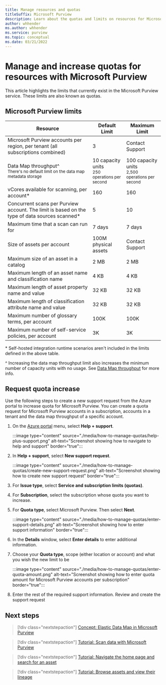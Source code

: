 ```yaml
---
title: Manage resources and quotas
titleSuffix: Microsoft Purview
description: Learn about the quotas and limits on resources for Microsoft Purview and how to request quota increases.
author: whhender
ms.author: whhender
ms.service: purview
ms.topic: conceptual
ms.date: 03/21/2022
---
```

 
# Manage and increase quotas for resources with Microsoft Purview
 
This article highlights the limits that currently exist in the Microsoft Purview service. These limits are also known as quotas.

## Microsoft Purview limits
 
|**Resource**|  **Default Limit**  |**Maximum Limit**|
|---|---|---|
|Microsoft Purview accounts per region, per tenant (all subscriptions combined)|3|Contact Support|
|Data Map throughput^ <br><small>There's no default limit on the data map metadata storage</small>| 10 capacity units <br><small>250 operations per second</small> | 100 capacity units <br><small>2,500 operations per second</small> |
|vCores available for scanning, per account*|160|160|
|Concurrent scans per Purview account. The limit is based on the type of data sources scanned*|5 | 10 |
|Maximum time that a scan can run for|7 days|7 days|
|Size of assets per account|100M physical assets |Contact Support|
|Maximum size of an asset in a catalog|2 MB|2 MB|
|Maximum length of an asset name and classification name|4 KB|4 KB|
|Maximum length of asset property name and value|32 KB|32 KB|
|Maximum length of classification attribute  name and value|32 KB|32 KB|
|Maximum number of glossary terms, per account|100K|100K|
|Maximum number of self-service policies, per account|3K|3K|

\* Self-hosted integration runtime scenarios aren't included in the limits defined in the above table.

^ Increasing the data map throughput limit also increases the minimum number of capacity units with no usage. See [Data Map throughput](concept-elastic-data-map.md) for more info.
 
## Request quota increase

Use the following steps to create a new support request from the Azure portal to increase quota for Microsoft Purview. You can create a quota request for Microsoft Purview accounts in a subscription, accounts in a tenant and the data map throughput of a specific account. 

1. On  the [Azure portal](https://portal.azure.com) menu, select **Help + support**.

    :::image type="content" source="./media/how-to-manage-quotas/help-plus-support.png" alt-text="Screenshot showing how to navigate to help and support" border="true":::

1. In **Help + support**, select **New support request**.

    :::image type="content" source="./media/how-to-manage-quotas/create-new-support-request.png" alt-text="Screenshot showing how to create new support request" border="true":::

1. For **Issue type**, select **Service and subscription limits (quotas)**.

1. For **Subscription**, select the subscription whose quota you want to increase.

1. For **Quota type**, select Microsoft Purview. Then select **Next**.

    :::image type="content" source="./media/how-to-manage-quotas/enter-support-details.png" alt-text="Screenshot showing how to enter support information" border="true":::

1. In the **Details** window, select **Enter details** to enter additional information.
1. Choose your **Quota type**, scope (either location or account) and what you wish the new limit to be

    :::image type="content" source="./media/how-to-manage-quotas/enter-quota-amount.png" alt-text="Screenshot showing how to enter quota amount for Microsoft Purview accounts per subscription" border="true":::

1. Enter the rest of the required support information. Review and create the support request

## Next steps
 
> [!div class="nextstepaction"]
>[Concept: Elastic Data Map in Microsoft Purview](concept-elastic-data-map.md)

> [!div class="nextstepaction"]
>[Tutorial: Scan data with Microsoft Purview](tutorial-scan-data.md)

> [!div class="nextstepaction"]
>[Tutorial: Navigate the home page and search for an asset](tutorial-asset-search.md)

> [!div class="nextstepaction"]
>[Tutorial: Browse assets and view their lineage](tutorial-browse-and-view-lineage.md)
